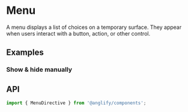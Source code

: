 # Menu

<app-references
issues="https://github.com/valentingavran/anglify/labels/component%3A%20Menu"
material-design="https://material.io/components/menus"
bundle-size="https://bundlephobia.com/package/@anglify/components@latest"
w3c="https://www.w3.org/WAI/ARIA/apg/patterns/menu/"/>

A menu displays a list of choices on a temporary surface. They appear when users interact with a button, action, or other control.

## Examples

### Show & hide manually

<app-code-example component="menu" example="show-hide-manually"></app-code-example>

## API

```typescript
import { MenuDirective } from '@anglify/components';
```

<app-inputs-table directives="MenuDirective"></app-inputs-table>

<app-styling-table component="menu"></app-styling-table>
